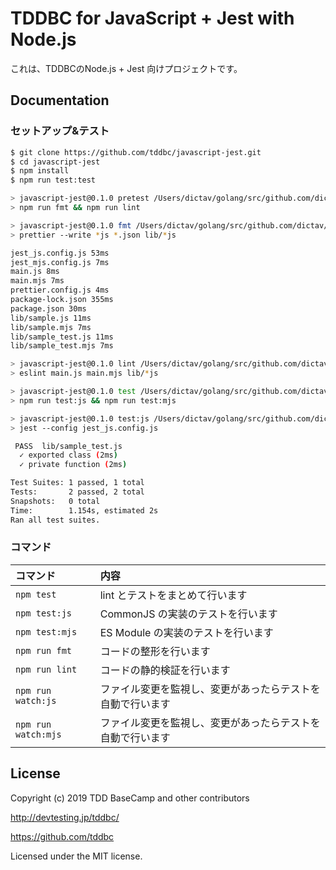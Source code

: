 # TDDBC for JavaScript + Jest with Node.js

これは、TDDBCのNode.js + Jest 向けプロジェクトです。

## Documentation

### セットアップ&テスト


```sh
$ git clone https://github.com/tddbc/javascript-jest.git
$ cd javascript-jest
$ npm install
$ npm run test:test

> javascript-jest@0.1.0 pretest /Users/dictav/golang/src/github.com/dictav/javascript-jest
> npm run fmt && npm run lint

> javascript-jest@0.1.0 fmt /Users/dictav/golang/src/github.com/dictav/javascript-jest
> prettier --write *js *.json lib/*js

jest_js.config.js 53ms
jest_mjs.config.js 7ms
main.js 8ms
main.mjs 7ms
prettier.config.js 4ms
package-lock.json 355ms
package.json 30ms
lib/sample.js 11ms
lib/sample.mjs 7ms
lib/sample_test.js 11ms
lib/sample_test.mjs 7ms

> javascript-jest@0.1.0 lint /Users/dictav/golang/src/github.com/dictav/javascript-jest
> eslint main.js main.mjs lib/*js

> javascript-jest@0.1.0 test /Users/dictav/golang/src/github.com/dictav/javascript-jest
> npm run test:js && npm run test:mjs

> javascript-jest@0.1.0 test:js /Users/dictav/golang/src/github.com/dictav/javascript-jest
> jest --config jest_js.config.js

 PASS  lib/sample_test.js
  ✓ exported class (2ms)
  ✓ private function (2ms)

Test Suites: 1 passed, 1 total
Tests:       2 passed, 2 total
Snapshots:   0 total
Time:        1.154s, estimated 2s
Ran all test suites.
```

### コマンド

| コマンド            | 内容                                                       |
|:--------------------|:-----------------------------------------------------------|
| `npm test`          | lint とテストをまとめて行います                            |
| `npm test:js`       | CommonJS の実装のテストを行います                          |
| `npm test:mjs`      | ES Module の実装のテストを行います                         |
| `npm run fmt`       | コードの整形を行います                                     |
| `npm run lint`      | コードの静的検証を行います                                 |
| `npm run watch:js`  | ファイル変更を監視し、変更があったらテストを自動で行います |
| `npm run watch:mjs` | ファイル変更を監視し、変更があったらテストを自動で行います |


## License

Copyright (c) 2019 TDD BaseCamp and other contributors

http://devtesting.jp/tddbc/

https://github.com/tddbc

Licensed under the MIT license.

